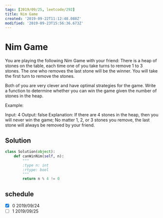 ```yaml
---
tags: [2019/09/25, leetcode/292]
title: Nim Game
created: '2019-09-22T11:12:48.088Z'
modified: '2019-09-23T15:56:36.673Z'
---
```


# Nim Game

You are playing the following Nim Game with your friend: There is a heap of stones on the table, each time one of you take turns to remove 1 to 3 stones. The one who removes the last stone will be the winner. You will take the first turn to remove the stones.

Both of you are very clever and have optimal strategies for the game. Write a function to determine whether you can win the game given the number of stones in the heap.

Example:

Input: 4
Output: false 
Explanation: If there are 4 stones in the heap, then you will never win the game;
             No matter 1, 2, or 3 stones you remove, the last stone will always be 
             removed by your friend.

## Solution

```python
class Solution(object):
    def canWinNim(self, n):
        """
        :type n: int
        :rtype: bool
        """
        return n % 4 != 0
```

## schedule

* [x] 0 2019/09/24
* [ ] 1 2019/09/25
